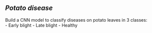 ## *Potato disease*
Build a CNN model to classify diseases on potato leaves in 3 classes: <br />
    - Early blight
    - Late blight
    - Healthy